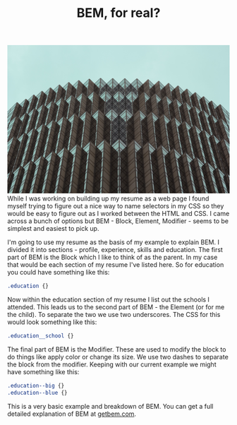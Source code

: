 ﻿---
title: BEM, for real?
subTitle: Yes, it's a Drake reference
category: "Front-end"
cover: duane-swaby-1244317-unsplash.jpg
---
![Unsplash](duane-swaby-1244317-unsplash.jpg)
While I was working on building up my resume as a web page I found myself trying to figure out a nice way to name selectors in my CSS so they would be easy to figure out as I worked between the HTML and CSS. I came across a bunch of options but BEM - Block, Element, Modifier - seems to be simplest and easiest to pick up.

I'm going to use my resume as the basis of my example to explain BEM. I divided it into sections - profile, experience, skills and education. The first part of BEM is the Block which I like to think of as the parent. In my case that would be each section of my resume I've listed here. So for education you could have something like this:

```CSS
.education {}
```
Now within the education section of my resume I list out the schools I attended. This leads us to the second part of BEM - the Element (or for me the child). To separate the two we use two underscores. The CSS for this would look something like this:

```CSS
.education__school {}
```
The final part of BEM is the Modifier. These are used to modify the block to do things like apply color or change its size. We use two dashes to separate the block from the modifier. Keeping with our current example we might have something like this:

```CSS
.education--big {}
.education--blue {}
```
This is a very basic example and breakdown of BEM. You can get a full detailed explanation of BEM at [getbem.com](http://getbem.com/).

